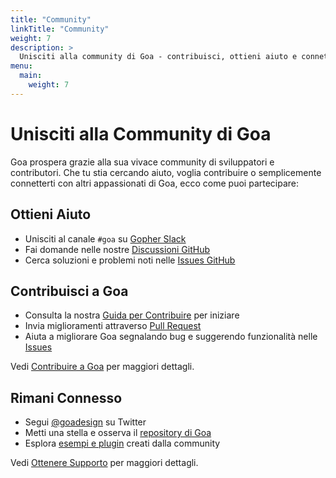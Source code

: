 ```yaml
---
title: "Community"
linkTitle: "Community"
weight: 7
description: >
  Unisciti alla community di Goa - contribuisci, ottieni aiuto e connettiti con altri sviluppatori.
menu:
  main:
    weight: 7
---
```


# Unisciti alla Community di Goa

Goa prospera grazie alla sua vivace community di sviluppatori e contributori. Che tu stia cercando aiuto, voglia contribuire o semplicemente connetterti con altri appassionati di Goa, ecco come puoi partecipare:

## Ottieni Aiuto

* Unisciti al canale `#goa` su [Gopher Slack](https://gophers.slack.com/)
* Fai domande nelle nostre [Discussioni GitHub](https://github.com/goadesign/goa/discussions)
* Cerca soluzioni e problemi noti nelle [Issues GitHub](https://github.com/goadesign/goa/issues)

## Contribuisci a Goa

* Consulta la nostra [Guida per Contribuire](https://github.com/goadesign/goa/blob/v3/CONTRIBUTING.md) per iniziare
* Invia miglioramenti attraverso [Pull Request](https://github.com/goadesign/goa)
* Aiuta a migliorare Goa segnalando bug e suggerendo funzionalità nelle [Issues](https://github.com/goadesign/goa/issues)

Vedi [Contribuire a Goa](/docs/it/7-community/1-contributing) per maggiori dettagli.

## Rimani Connesso

* Segui [@goadesign](https://twitter.com/goadesign) su Twitter
* Metti una stella e osserva il [repository di Goa](https://github.com/goadesign/goa)
* Esplora [esempi e plugin](https://github.com/goadesign/plugins) creati dalla community

Vedi [Ottenere Supporto](/docs/it/7-community/2-support) per maggiori dettagli. 